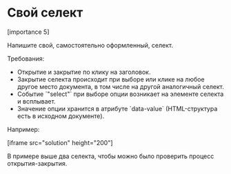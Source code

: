 # Свой селект

[importance 5]

Напишите свой, самостоятельно оформленный, селект.

Требования:
<ul>
<li>Открытие и закрытие по клику на заголовок.</li>
<li>Закрытие селекта происходит при выборе или клике на любое другое место документа, в том числе на другой аналогичный селект.</li>
<li>Событие `"select"` при выборе опции возникает на элементе селекта и всплывает.</li>
<li>Значение опции хранится в атрибуте `data-value` (HTML-структура есть в исходном документе).
</ul>
Например:

[iframe src="solution" height="200"]

В примере выше два селекта, чтобы можно было проверить процесс открытия-закрытия.


